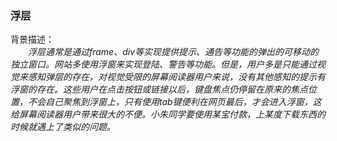 ### 浮层
背景描述：<br/>
　　*浮层通常是通过frame、div等实现提供提示、通告等功能的弹出的可移动的独立窗口。网站多使用浮窗来实现登陆、警告等功能。但是，用户多是只能通过视觉来感知弹层的存在，对视觉受限的屏幕阅读器用户来说，没有其他感知的提示有浮窗的存在。这些用户在点击按钮或链接以后，键盘焦点仍停留在原来的焦点位置，不会自己聚焦到浮窗上，只有使用tab键便利在网页最后，才会进入浮窗，这给屏幕阅读器用户带来很大的不便。小朱同学要使用某宝付款，上某度下载东西的时候就遇上了类似的问题。*<br/>
